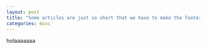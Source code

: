 ```yaml
---
layout: post
title: "Some articles are just so short that we have to make the footer stick"
categories: misc
---
```


holaaaaaaa